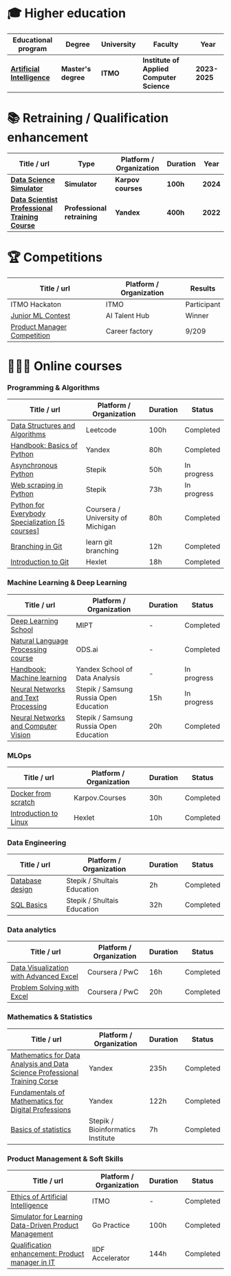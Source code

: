 
# 🎓 Higher education
| Educational program | Degree | University | Faculty | Year |
| ------------------- | ------ | ---------- | ------- | ---- |
| **[Artificial Intelligence](https://abit.itmo.ru/program/master/ai)** | **Master's degree** | **ITMO** | **Institute of Applied Computer Science** | **2023-2025** |

# 📚 Retraining / Qualification enhancement
| Title / url | Type | Platform / Organization | Duration | Year |
| ----- | ---- | ----------------------- | -------- | ---- |
| **[Data Science Simulator](https://karpov.courses/simulator-ds)** | **Simulator** | **Karpov courses** | **100h** | **2024** |
| **[Data Scientist Professional Training Course](https://practicum.yandex.ru/data-scientist/?from=catalog)** | **Professional retraining** | **Yandex** | **400h** | **2022** |

# 🏆 Competitions
| Title / url | Platform / Organization | Results |
| ----- | ----------------------- | ------- |
| ITMO Hackaton | ITMO | Participant | 2022 |
| [Junior ML Contest](https://ai.itmo.ru/junior_ml_contest) | AI Talent Hub | Winner | 2022 |
| [Product Manager Competition](https://app.careerpath.tech/contest_inside/1631714523136x156933458978930700) | Career factory | 9/209 | 2021 |

# 👨🏻‍💻 Online courses
###  Programming & Algorithms
| Title / url | Platform / Organization | Duration | Status |
| ----- | ----------------------- | -------- | ------ |
| [Data Structures and Algorithms](https://leetcode.com/explore/interview/card/leetcodes-interview-crash-course-data-structures-and-algorithms/) | Leetcode | 100h | Completed |
| [Handbook: Basics of Python](https://education.yandex.ru/handbook/python) | Yandex | 80h | Completed |
| [Asynchronous Python](https://stepik.org/course/170777/info) | Stepik | 50h | In progress |
| [Web scraping in Python](https://stepik.org/course/104774/info) | Stepik | 73h | In progress |
| [Python for Everybody Specialization [5 courses]](https://www.coursera.org/specializations/python) | Coursera / University of Michigan | 80h | Completed |
| [Branching in Git](https://learngitbranching.js.org/?locale=ru_RU) | learn git branching | 12h | Completed |
| [Introduction to Git](https://ru.hexlet.io/courses/intro_to_git) | Hexlet | 18h | Completed |

###  Machine Learning & Deep Learning
| Title / url | Platform / Organization | Duration | Status |
| ----- | ----------------------- | -------- | ------ |
| [Deep Learning School](https://stepik.org/org/dlschool) | MIPT | - | Completed |
| [Natural Language Processing course](https://ods.ai/tracks/nlp-course-spring-2024) | ODS.ai | - | Completed |
| [Handbook: Machine learning](https://education.yandex.ru/handbook/ml) | Yandex School of Data Analysis | - | In progress |
| [Neural Networks and Text Processing](https://stepik.org/course/54098/info) | Stepik / Samsung Russia Open Education | 15h | In progress |
| [Neural Networks and Computer Vision](https://stepik.org/course/50352/info) | Stepik / Samsung Russia Open Education | 20h | Completed |

### MLOps
| Title / url | Platform / Organization | Duration | Status |
| ----- | ----------------------- | -------- | ------ |
| [Docker from scratch](https://karpov.courses/docker) | Karpov.Courses | 30h | Completed |
| [Introduction to Linux](https://stepik.org/course/73/info) | Hexlet | 10h | Completed |

### Data Engineering
| Title / url | Platform / Organization | Duration | Status |
| ----- | ----------------------- | -------- | ------ |
| [Database design](https://stepik.org/course/51675/info) | Stepik / Shultais Education | 2h | Completed |
| [SQL Basics](https://stepik.org/course/51562/info) | Stepik / Shultais Education | 32h | Completed |

### Data analytics
| Title / url | Platform / Organization | Duration | Status |
| ----- | ----------------------- | -------- | ------ |
| [Data Visualization with Advanced Excel](https://www.coursera.org/learn/advanced-excel) | Coursera / PwC | 16h | Completed |
| [Problem Solving with Excel](https://www.coursera.org/learn/excel-analysis) | Coursera / PwC | 20h | Completed |

### Mathematics & Statistics
| Title / url | Platform / Organization | Duration | Status |
| ----- | ----------------------- | -------- | ------ |
| [Mathematics for Data Analysis and Data Science Professional Training Corse](https://practicum.yandex.ru/math-for-da-ds/?from=catalog) | Yandex | 235h | Completed |
| [Fundamentals of Mathematics for Digital Professions](https://practicum.yandex.ru/math-foundations/) | Yandex | 122h | Completed |
| [Basics of statistics](https://stepik.org/course/76/info) | Stepik / Bioinformatics Institute | 7h | Completed |

### Product Management & Soft Skills
| Title / url | Platform / Organization | Duration | Status |
| ----- | ----------------------- | -------- | ------ |
| [Ethics of Artificial Intelligence]() | ITMO | - | Completed |
| [Simulator for Learning Data-Driven Product Management](https://gopractice.io/course/pm/) | Go Practice | 100h | Completed |
| [Qualification enhancement: Product manager in IT](http://surl.li/pvnxs) | IIDF Accelerator | 144h | Completed |

